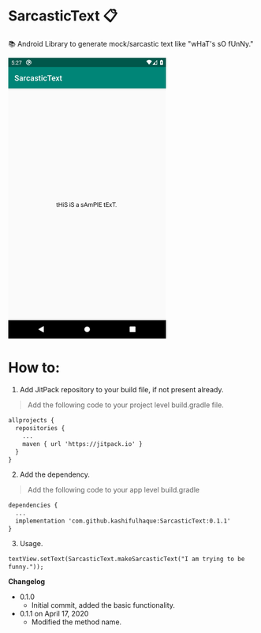 # SarcasticText 📋

📚 Android Library to generate mock/sarcastic text like "wHaT's sO fUnNy."

<img src="https://github.com/kashifulhaque/SarcasticText/raw/master/app/screen.png" width="320">


# How to:


1. Add JitPack repository to your build file, if not present already.

> Add the following code to your project level build.gradle file.

```
allprojects {
  repositories {
    ...
    maven { url 'https://jitpack.io' }
  }
}
```


2. Add the dependency.
> Add the following code to your app level build.gradle

```
dependencies {
  ...
  implementation 'com.github.kashifulhaque:SarcasticText:0.1.1'
}
```


3. Usage.

```
textView.setText(SarcasticText.makeSarcasticText("I am trying to be funny."));
```


**Changelog**
* 0.1.0
  * Initial commit, added the basic functionality.
* 0.1.1 on April 17, 2020
  * Modified the method name.

